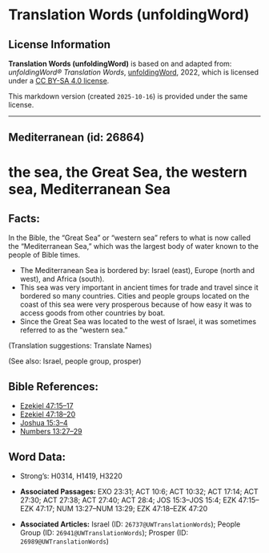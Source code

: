 # Translation Words (unfoldingWord)

## License Information

**Translation Words (unfoldingWord)** is based on and adapted from: _unfoldingWord® Translation Words_, [unfoldingWord](https://unfoldingword.org/utw), 2022, which is licensed under a [CC BY-SA 4.0 license](https://creativecommons.org/licenses/by-sa/4.0/legalcode.en).

This markdown version (created `2025-10-16`) is provided under the same license.



--------------------------------

## Mediterranean (id: 26864)

the sea, the Great Sea, the western sea, Mediterranean Sea
==========================================================

Facts:
------

In the Bible, the “Great Sea” or “western sea” refers to what is now called the “Mediterranean Sea,” which was the largest body of water known to the people of Bible times.

* The Mediterranean Sea is bordered by: Israel (east), Europe (north and west), and Africa (south).
* This sea was very important in ancient times for trade and travel since it bordered so many countries. Cities and people groups located on the coast of this sea were very prosperous because of how easy it was to access goods from other countries by boat.
* Since the Great Sea was located to the west of Israel, it was sometimes referred to as the “western sea.”

(Translation suggestions: Translate Names)

(See also: Israel, people group, prosper)

Bible References:
-----------------

* [Ezekiel 47:15–17](https://ref.ly/Ezek47:15-Ezek47:17)
* [Ezekiel 47:18–20](https://ref.ly/Ezek47:18-Ezek47:20)
* [Joshua 15:3–4](https://ref.ly/Josh15:3-Josh15:4)
* [Numbers 13:27–29](https://ref.ly/Num13:27-Num13:29)

Word Data:
----------

* Strong’s: H0314, H1419, H3220

* **Associated Passages:** EXO 23:31; ACT 10:6; ACT 10:32; ACT 17:14; ACT 27:30; ACT 27:38; ACT 27:40; ACT 28:4; JOS 15:3–JOS 15:4; EZK 47:15–EZK 47:17; NUM 13:27–NUM 13:29; EZK 47:18–EZK 47:20
* **Associated Articles:** Israel (ID: `26737@UWTranslationWords`); People Group (ID: `26941@UWTranslationWords`); Prosper (ID: `26989@UWTranslationWords`)

